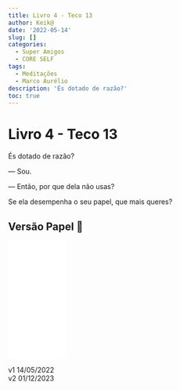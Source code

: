 ```yaml
---
title: Livro 4 - Teco 13
author: Keik@
date: '2022-05-14'
slug: []
categories:
  - Super Amigos
  - CORE SELF
tags:
  - Meditações
  - Marco Aurélio
description: 'És dotado de razão?'
toc: true
---
```


# Livro 4 - Teco 13

És dotado de razão? 

— Sou. 

— Então, por que dela não usas? 

Se ela desempenha o seu papel, que mais queres?


## Versão Papel :book:
<iframe style="width:120px;height:240px;" marginwidth="0" marginheight="0" scrolling="no" frameborder="0" src="//ws-na.amazon-adsystem.com/widgets/q?ServiceVersion=20070822&OneJS=1&Operation=GetAdHtml&MarketPlace=BR&source=ss&ref=as_ss_li_til&ad_type=product_link&tracking_id=mundodekeika-20&language=pt_BR&marketplace=amazon&region=BR&placement=B092FVY4BB&asins=B092FVY4BB&linkId=37c5ec14221f61f811029aa88b520891&show_border=true&link_opens_in_new_window=true"></iframe>


v1 14/05/2022  
v2 01/12/2023  